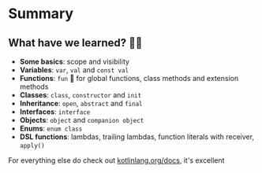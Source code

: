 # Summary

## What have we learned? 🧑‍🎓

* **Some basics**: scope and visibility
* **Variables**: `var`, `val` and `const val`
* **Functions**: `fun` 🥳 for global functions, class methods and extension methods
* **Classes**: `class`, `constructor` and `init`
* **Inheritance**: `open`, `abstract` and `final`
* **Interfaces**: `interface`
* **Objects**: `object` and `companion object`
* **Enums**: `enum class`
* **DSL functions**: lambdas, trailing lambdas, function literals with receiver, `apply()`

For everything else do check out [kotlinlang.org/docs](https://kotlinlang.org/docs/), it's excellent
